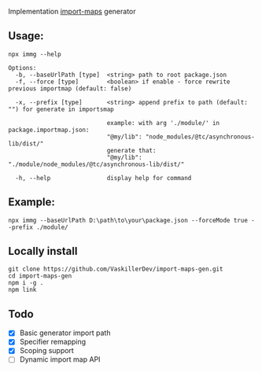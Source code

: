 ﻿Implementation [import-maps](https://github.com/WICG/import-maps) generator

## Usage:

```
npx immg --help

Options:
  -b, --baseUrlPath [type]  <string> path to root package.json
  -f, --force [type]        <boolean> if enable - force rewrite previous importmap (default: false)

  -x, --prefix [type]       <string> append prefix to path (default: "") for generate in importsmap

                            example: with arg './module/' in package.importmap.json:
                            "@my/lib": "node_modules/@tc/asynchronous-lib/dist/"
                            generate that:
                            "@my/lib": "./module/node_modules/@tc/asynchronous-lib/dist/"

  -h, --help                display help for command
```

## Example:

```
npx immg --baseUrlPath D:\path\to\your\package.json --forceMode true --prefix ./module/
```

## Locally install

```
git clone https://github.com/VaskillerDev/import-maps-gen.git
cd import-maps-gen
npm i -g .
npm link
```

## Todo

- [x] Basic generator import path
- [x] Specifier remapping
- [x] Scoping support
- [ ] Dynamic import map API
